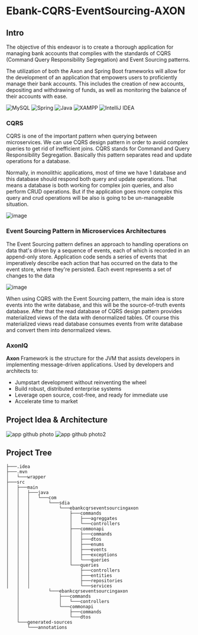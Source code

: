 # Ebank-CQRS-EventSourcing-AXON
## Intro
The objective of this endeavor is to create a thorough application for managing bank accounts that complies with the standards of CQRS (Command Query Responsibility Segregation) and Event Sourcing patterns.

The utilization of both the Axon and Spring Boot frameworks will allow for the development of an application that empowers users to proficiently manage their bank accounts. This includes the creation of new accounts, depositing and withdrawing of funds, as well as monitoring the balance of their accounts with ease.

![MySQL](https://img.shields.io/badge/mysql-%2300f.svg?style=for-the-badge&logo=mysql&logoColor=white)
![Spring](https://img.shields.io/badge/spring-%236DB33F.svg?style=for-the-badge&logo=spring&logoColor=white)
![Java](https://a11ybadges.com/badge?logo=java)
![XAMPP](https://a11ybadges.com/badge?logo=xampp)
![IntelliJ IDEA](https://a11ybadges.com/badge?logo=intellijidea)

### CQRS

CQRS is one of the important pattern when querying between microservices. We can use CQRS design pattern in order to avoid complex queries to get rid of inefficient joins. CQRS stands for Command and Query Responsibility Segregation. Basically this pattern separates read and update operations for a database.

Normally, in monolithic applications, most of time we have 1 database and this database should respond both query and update operations. That means a database is both working for complex join queries, and also perform CRUD operations. But if the application goes more complex this query and crud operations will be also is going to be un-manageable situation.

![image](https://github.com/Dembelinho/Ebank-CQRS-ES-AXON/assets/110602716/544ed70b-eb51-48ec-97ff-d8ca44ba12a6)

### Event Sourcing Pattern in Microservices Architectures
The Event Sourcing pattern defines an approach to handling operations on data that's driven by a sequence of events, each of which is recorded in an append-only store. Application code sends a series of events that imperatively describe each action that has occurred on the data to the event store, where they're persisted. Each event represents a set of changes to the data

![image](https://github.com/Dembelinho/Ebank-CQRS-ES-AXON/assets/110602716/be80b633-63bb-4a57-8c35-8c635a5507cf)

When using CQRS with the Event Sourcing pattern, the main idea is store events into the write database, and this will be the source-of-truth events database. After that the read database of CQRS design pattern provides materialized views of the data with denormalized tables. Of course this materialized views read database consumes events from write database and convert them into denormalized views.

### AxonIQ
**Axon** Framework is the structure for the JVM that assists developers in implementing message-driven applications.
Used by developers and architects to:
 - Jumpstart development without reinventing the wheel
 - Build robust, distributed enterprise systems
 - Leverage open source, cost-free, and ready for immediate use
 - Accelerate time to market

## Project Idea & Architecture
![app github photo](https://github.com/Dembelinho/Ebank-CQRS-ES-AXON/assets/110602716/c03e1643-d90c-411f-a854-40df52028d28)
![app github photo2](https://github.com/Dembelinho/Ebank-CQRS-ES-AXON/assets/110602716/c277e19e-4ed6-41bf-b3b0-671c8448cada)

## Project Tree
```
├───.idea
├───.mvn
│   └───wrapper
├───src
│   ├───main
│   │   ├───java
│   │   │   └───com
│   │   │       └───sdia
│   │   │           └───ebankcqrseventsourcingaxon
│   │   │               ├───commands
│   │   │               │   ├───agreggates
│   │   │               │   └───controllers
│   │   │               ├───commonapi
│   │   │               │   ├───commands
│   │   │               │   ├───dtos
│   │   │               │   ├───enums
│   │   │               │   ├───events
│   │   │               │   ├───exceptions
│   │   │               │   └───queries
│   │   │               └───queries
│   │   │                   ├───controllers
│   │   │                   ├───entities
│   │   │                   ├───repositories
│   │   │                   └───services
    │           └───ebankcqrseventsourcingaxon
    │               ├───commands
    │               │   └───controllers
    │               └───commonapi
    │                   ├───commands
    │                   └───dtos
    └───generated-sources
        └───annotations
```
